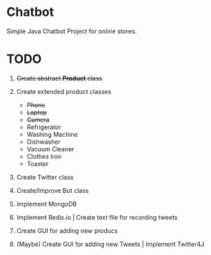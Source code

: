 # Chatbot
Simple Java Chatbot Project for online stores. 

# TODO
1. ~~Create abstract **Product** class~~
2. Create extended product classes
   - ~~Phone~~
   - ~~Laptop~~
   - ~~Camera~~
   - Refrigerator
   - Washing Machine
   - Dishwasher
   - Vacuum Cleaner
   - Clothes Iron
   - Toaster

3. Create Twitter class
4. Create/Improve Bot class
5. Implement MongoDB
6. Implement Redis.io | Create text file for recording tweets
7. Create GUI for adding new producs
8. (Maybe) Create GUI for adding new Tweets | Implement Twitter4J
